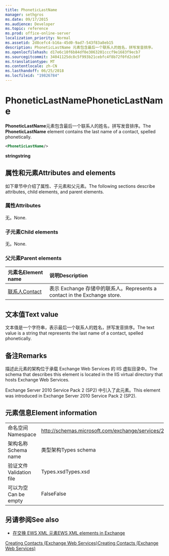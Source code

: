 ```yaml
---
title: PhoneticLastName
manager: sethgros
ms.date: 09/17/2015
ms.audience: Developer
ms.topic: reference
ms.prod: office-online-server
localization_priority: Normal
ms.assetid: 2d8cefc4-b16a-45d0-9ad7-543f83a8eb15
description: PhoneticLastName 元素包含最后一个联系人的姓名，拼写发音排序。
ms.openlocfilehash: d17e6c10f6b84df0e3063201cccf9e1683f9ecb7
ms.sourcegitcommit: 34041125dc8c5f993b21cebfc4f8b72f0fd2cb6f
ms.translationtype: MT
ms.contentlocale: zh-CN
ms.lasthandoff: 06/25/2018
ms.locfileid: "19826784"
---
```

# <a name="phoneticlastname"></a><span data-ttu-id="8db2b-103">PhoneticLastName</span><span class="sxs-lookup"><span data-stu-id="8db2b-103">PhoneticLastName</span></span>

<span data-ttu-id="8db2b-104">**PhoneticLastName**元素包含最后一个联系人的姓名，拼写发音排序。</span><span class="sxs-lookup"><span data-stu-id="8db2b-104">The **PhoneticLastName** element contains the last name of a contact, spelled phonetically.</span></span> 
  
```XML
<PhoneticLastName/>
```

 <span data-ttu-id="8db2b-105">**string**</span><span class="sxs-lookup"><span data-stu-id="8db2b-105">**string**</span></span>
## <a name="attributes-and-elements"></a><span data-ttu-id="8db2b-106">属性和元素</span><span class="sxs-lookup"><span data-stu-id="8db2b-106">Attributes and elements</span></span>

<span data-ttu-id="8db2b-107">如下章节中介绍了属性、子元素和父元素。</span><span class="sxs-lookup"><span data-stu-id="8db2b-107">The following sections describe attributes, child elements, and parent elements.</span></span>
  
### <a name="attributes"></a><span data-ttu-id="8db2b-108">属性</span><span class="sxs-lookup"><span data-stu-id="8db2b-108">Attributes</span></span>

<span data-ttu-id="8db2b-109">无。</span><span class="sxs-lookup"><span data-stu-id="8db2b-109">None.</span></span>
  
### <a name="child-elements"></a><span data-ttu-id="8db2b-110">子元素</span><span class="sxs-lookup"><span data-stu-id="8db2b-110">Child elements</span></span>

<span data-ttu-id="8db2b-111">无。</span><span class="sxs-lookup"><span data-stu-id="8db2b-111">None.</span></span>
  
### <a name="parent-elements"></a><span data-ttu-id="8db2b-112">父元素</span><span class="sxs-lookup"><span data-stu-id="8db2b-112">Parent elements</span></span>

|<span data-ttu-id="8db2b-113">**元素名**</span><span class="sxs-lookup"><span data-stu-id="8db2b-113">**Element name**</span></span>|<span data-ttu-id="8db2b-114">**说明**</span><span class="sxs-lookup"><span data-stu-id="8db2b-114">**Description**</span></span>|
|:-----|:-----|
|[<span data-ttu-id="8db2b-115">联系人</span><span class="sxs-lookup"><span data-stu-id="8db2b-115">Contact</span></span>](contact.md) <br/> |<span data-ttu-id="8db2b-116">表示 Exchange 存储中的联系人。</span><span class="sxs-lookup"><span data-stu-id="8db2b-116">Represents a contact in the Exchange store.</span></span>  <br/> |
   
## <a name="text-value"></a><span data-ttu-id="8db2b-117">文本值</span><span class="sxs-lookup"><span data-stu-id="8db2b-117">Text value</span></span>

<span data-ttu-id="8db2b-118">文本值是一个字符串，表示最后一个联系人的姓名，拼写发音排序。</span><span class="sxs-lookup"><span data-stu-id="8db2b-118">The text value is a string that represents the last name of a contact, spelled phonetically.</span></span>
  
## <a name="remarks"></a><span data-ttu-id="8db2b-119">备注</span><span class="sxs-lookup"><span data-stu-id="8db2b-119">Remarks</span></span>

<span data-ttu-id="8db2b-120">描述此元素的架构位于承载 Exchange Web Services 的 IIS 虚拟目录中。</span><span class="sxs-lookup"><span data-stu-id="8db2b-120">The schema that describes this element is located in the IIS virtual directory that hosts Exchange Web Services.</span></span>
  
<span data-ttu-id="8db2b-121">Exchange Server 2010 Service Pack 2 (SP2) 中引入了此元素。</span><span class="sxs-lookup"><span data-stu-id="8db2b-121">This element was introduced in Exchange Server 2010 Service Pack 2 (SP2).</span></span>
  
## <a name="element-information"></a><span data-ttu-id="8db2b-122">元素信息</span><span class="sxs-lookup"><span data-stu-id="8db2b-122">Element information</span></span>

|||
|:-----|:-----|
|<span data-ttu-id="8db2b-123">命名空间</span><span class="sxs-lookup"><span data-stu-id="8db2b-123">Namespace</span></span>  <br/> |http://schemas.microsoft.com/exchange/services/2006/types  <br/> |
|<span data-ttu-id="8db2b-124">架构名称</span><span class="sxs-lookup"><span data-stu-id="8db2b-124">Schema name</span></span>  <br/> |<span data-ttu-id="8db2b-125">类型架构</span><span class="sxs-lookup"><span data-stu-id="8db2b-125">Types schema</span></span>  <br/> |
|<span data-ttu-id="8db2b-126">验证文件</span><span class="sxs-lookup"><span data-stu-id="8db2b-126">Validation file</span></span>  <br/> |<span data-ttu-id="8db2b-127">Types.xsd</span><span class="sxs-lookup"><span data-stu-id="8db2b-127">Types.xsd</span></span>  <br/> |
|<span data-ttu-id="8db2b-128">可以为空</span><span class="sxs-lookup"><span data-stu-id="8db2b-128">Can be empty</span></span>  <br/> |<span data-ttu-id="8db2b-129">False</span><span class="sxs-lookup"><span data-stu-id="8db2b-129">False</span></span>  <br/> |
   
## <a name="see-also"></a><span data-ttu-id="8db2b-130">另请参阅</span><span class="sxs-lookup"><span data-stu-id="8db2b-130">See also</span></span>



- [<span data-ttu-id="8db2b-131">在交换 EWS XML 元素</span><span class="sxs-lookup"><span data-stu-id="8db2b-131">EWS XML elements in Exchange</span></span>](ews-xml-elements-in-exchange.md)


[<span data-ttu-id="8db2b-132">Creating Contacts (Exchange Web Services)</span><span class="sxs-lookup"><span data-stu-id="8db2b-132">Creating Contacts (Exchange Web Services)</span></span>](http://msdn.microsoft.com/library/4845917e-70d1-481c-bbd7-011ec6571789%28Office.15%29.aspx)

